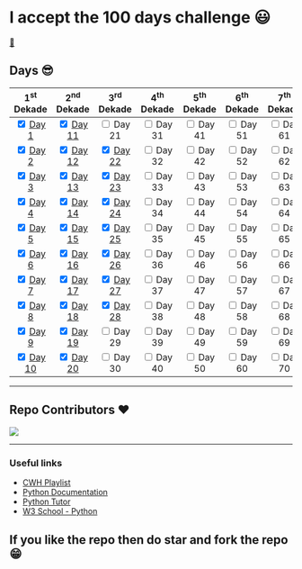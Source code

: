 # I accept the 100 days challenge :smiley:

[:snake:](/assets/images/python-logo.png)

## Days :sunglasses:

|                     1<sup>st</sup> Dekade                      |                      2<sup>nd</sup> Dekade                      |                     3<sup>rd</sup> Dekade                      |      4<sup>th</sup> Dekade      |      5<sup>th</sup> Dekade      |      6<sup>th</sup> Dekade      |      7<sup>th</sup> Dekade      |      8<sup>th</sup> Dekade      |      9<sup>th</sup> Dekade      |      10<sup>th</sup> Dekade      |
| :------------------------------------------------------------: | :-------------------------------------------------------------: | :------------------------------------------------------------: | :-----------------------------: | :-----------------------------: | :-----------------------------: | :-----------------------------: | :-----------------------------: | :-----------------------------: | :------------------------------: |
|  <input type='checkbox' checked/> [Day 1](/Day%201/notes.md)   | <input type='checkbox' checked/> [Day 11](/Day%2011/notes.md)  |                <input type='checkbox'/> Day 21                 | <input type='checkbox'/> Day 31 | <input type='checkbox'/> Day 41 | <input type='checkbox'/> Day 51 | <input type='checkbox'/> Day 61 | <input type='checkbox'/> Day 71 | <input type='checkbox'/> Day 81 | <input type='checkbox'/> Day 91  |
|  <input type='checkbox' checked/> [Day 2](/Day%202/notes.md)   | <input type='checkbox' checked /> [Day 12](/Day%2012/notes.md) | <input type='checkbox' checked /> [Day 22](/Day%2022/notes.md) | <input type='checkbox'/> Day 32 | <input type='checkbox'/> Day 42 | <input type='checkbox'/> Day 52 | <input type='checkbox'/> Day 62 | <input type='checkbox'/> Day 72 | <input type='checkbox'/> Day 82 | <input type='checkbox'/> Day 92  |
|  <input type='checkbox' checked/> [Day 3](/Day%203/notes.md)   | <input type='checkbox' checked /> [Day 13](/Day%2013/notes.md)  | <input type='checkbox' checked/> [Day 23](/Day%2023/notes.md)  | <input type='checkbox'/> Day 33 | <input type='checkbox'/> Day 43 | <input type='checkbox'/> Day 53 | <input type='checkbox'/> Day 63 | <input type='checkbox'/> Day 73 | <input type='checkbox'/> Day 83 | <input type='checkbox'/> Day 93  |
|  <input type='checkbox' checked/> [Day 4](/Day%204/notes.md)   |  <input type='checkbox' checked/> [Day 14](/Day%2014/notes.md)  | <input type='checkbox' checked /> [Day 24](/Day%2024/notes.md) | <input type='checkbox'/> Day 34 | <input type='checkbox'/> Day 44 | <input type='checkbox'/> Day 54 | <input type='checkbox'/> Day 64 | <input type='checkbox'/> Day 74 | <input type='checkbox'/> Day 84 | <input type='checkbox'/> Day 94  |
|  <input type='checkbox' checked/> [Day 5](/Day%205/notes.md)   | <input type='checkbox' checked/> [Day 15](/Day%2015//nodes.md)  | <input type='checkbox' checked/> [Day 25](/Day%2025/notes.md)  | <input type='checkbox'/> Day 35 | <input type='checkbox'/> Day 45 | <input type='checkbox'/> Day 55 | <input type='checkbox'/> Day 65 | <input type='checkbox'/> Day 75 | <input type='checkbox'/> Day 85 | <input type='checkbox'/> Day 95  |
|  <input type='checkbox' checked/> [Day 6](/Day%206/notes.md)  |  <input type='checkbox' checked/> [Day 16](/Day%2016/notes.md)  | <input type='checkbox' checked/> [Day 26](/Day%2026/notes.md)  | <input type='checkbox'/> Day 36 | <input type='checkbox'/> Day 46 | <input type='checkbox'/> Day 56 | <input type='checkbox'/> Day 66 | <input type='checkbox'/> Day 76 | <input type='checkbox'/> Day 86 | <input type='checkbox'/> Day 96  |
|  <input type='checkbox' checked/> [Day 7](/Day%207/notes.md)  |  <input type='checkbox' checked/> [Day 17](/Day%2017/notes.md)  | <input type='checkbox' checked/> [Day 27](/Day%2027/notes.md)  | <input type='checkbox'/> Day 37 | <input type='checkbox'/> Day 47 | <input type='checkbox'/> Day 57 | <input type='checkbox'/> Day 67 | <input type='checkbox'/> Day 77 | <input type='checkbox'/> Day 87 | <input type='checkbox'/> Day 97  |
|  <input type='checkbox' checked/> [Day 8](/Day%208/notes.md)  |  <input type='checkbox' checked/> [Day 18](/Day%2018/notes.md)  | <input type='checkbox' checked/> [Day 28](/Day%2028/notes.md)  | <input type='checkbox'/> Day 38 | <input type='checkbox'/> Day 48 | <input type='checkbox'/> Day 58 | <input type='checkbox'/> Day 68 | <input type='checkbox'/> Day 78 | <input type='checkbox'/> Day 88 | <input type='checkbox'/> Day 98  |
|  <input type='checkbox' checked/> [Day 9](/Day%209/notes.md)  |  <input type='checkbox' checked/> [Day 19](/Day%2019/notes.md)  |                <input type='checkbox'/> Day 29                 | <input type='checkbox'/> Day 39 | <input type='checkbox'/> Day 49 | <input type='checkbox'/> Day 59 | <input type='checkbox'/> Day 69 | <input type='checkbox'/> Day 79 | <input type='checkbox'/> Day 89 | <input type='checkbox'/> Day 99  |
| <input type='checkbox' checked/> [Day 10](/Day%2010/notes.md) |  <input type='checkbox' checked/> [Day 20](/Day%2020/notes.md)  |                <input type='checkbox'/> Day 30                 | <input type='checkbox'/> Day 40 | <input type='checkbox'/> Day 50 | <input type='checkbox'/> Day 60 | <input type='checkbox'/> Day 70 | <input type='checkbox'/> Day 80 | <input type='checkbox'/> Day 90 | <input type='checkbox'/> Day 100 |

---

## Repo Contributors ❤️

  <img src = "https://contrib.rocks/image?repo=SarangKumar/CWH-Python"/>

---

### Useful links

- [CWH Playlist](https://youtu.be/7wnove7K-ZQ?list=PLu0W_9lII9agwh1XjRt242xIpHhPT2llg)
- [Python Documentation](https://docs.python.org/3/)
- [Python Tutor](https://pythontutor.com/visualize.html#mode=edit)
- [W3 School - Python](https://www.w3schools.com/python/default.asp)

## If you like the repo then do star and fork the repo 😁
